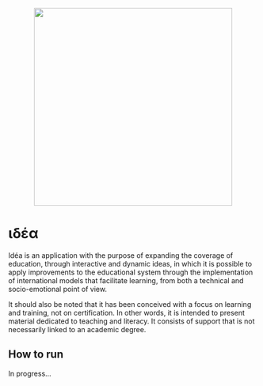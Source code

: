 <p align="center"><a href="https://laravel.com" target="_blank"><img src="https://drive.google.com/uc?export=view&id=1Zeyd2diANNqCjbnqdg8S0qBOWJOM818U" width="400"></a></p>

# ιδέα


Idéa is an application with the purpose of expanding the coverage of education, through interactive and dynamic ideas, in which it is possible to apply improvements to the educational system through the implementation of international models that facilitate learning, from both a technical and socio-emotional point of view.

It should also be noted that it has been conceived with a focus on learning and training, not on certification. In other words, it is intended to present material dedicated to teaching and literacy. It consists of support that is not necessarily linked to an academic degree.

## How to run

In progress...
